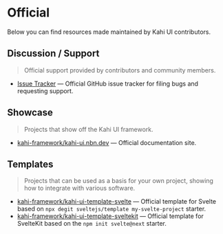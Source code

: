 # Official

Below you can find resources made maintained by Kahi UI contributors.

## Discussion / Support

> Official support provided by contributors and community members.

-   [Issue Tracker](https://github.com/novacbn/kahi-ui/issues) — Official GitHub issue tracker for filing bugs and requesting support.

## Showcase

> Projects that show off the Kahi UI framework.

-   [kahi-framework/kahi-ui.nbn.dev](https://github.com/kahi-framework/kahi-ui.nbn.dev) — Official documentation site.

## Templates

> Projects that can be used as a basis for your own project, showing how to integrate with various software.

-   [kahi-framework/kahi-ui-template-svelte](https://github.com/kahi-framework/kahi-ui-template-svelte) — Official template for Svelte based on `npx degit sveltejs/template my-svelte-project` starter.
-   [kahi-framework/kahi-ui-template-sveltekit](https://github.com/kahi-framework/kahi-ui-template-sveltekit) — Official template for SvelteKit based on the `npm init svelte@next` starter.
